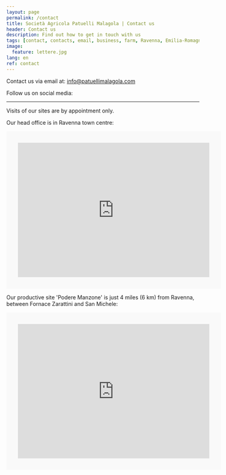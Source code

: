 ```yaml
---
layout: page
permalink: /contact
title: Società Agricola Patuelli Malagola | Contact us
header: Contact us
description: Find out how to get in touch with us
tags: [contact, contacts, email, business, farm, Ravenna, Emilia-Romagna]
image:
  feature: lettere.jpg
lang: en
ref: contact
---
```


<script src="//platform-api.sharethis.com/js/sharethis.js#property=5c73dd7fb073260011b18676&product=inline-follow-buttons"></script>

Contact us via email at: info@patuellimalagola.com

Follow us on social media:   

<div class="sharethis-inline-follow-buttons"></div>        
    

    
---   

Visits of our sites are by appointment only.


Our head office is in Ravenna town centre:

<div class="google-maps">
    <iframe src="https://www.google.com/maps/embed?pb=!1m18!1m12!1m3!1d2849.695846607779!2d12.19573555075341!3d44.41888667899995!2m3!1f0!2f0!3f0!3m2!1i1024!2i768!4f13.1!3m3!1m2!1s0x477df955c65b6a39%3A0xf01e4e47d38849ca!2sSociet%C3%A0+Agricola+Patuelli+Malagola+di+Giuliani+Sandra+Societ%C3%A0+Semplice!5e0!3m2!1sit!2sit!4v1554708787512!5m2!1sit!2sit" width="500" height="350" frameborder="0" style="border:30px solid #f9f9f9" allowfullscreen></iframe>
</div>      
    

Our productive site 'Podere Manzone' is just 4 miles (6 km) from Ravenna, between Fornace Zarattini and San Michele:

<div class="google-maps">
    <iframe src="https://www.google.com/maps/embed?pb=!1m18!1m12!1m3!1d2850.0693557292234!2d12.1238910378432!3d44.41122250936051!2m3!1f0!2f0!3f0!3m2!1i1024!2i768!4f13.1!3m3!1m2!1s0x0%3A0x3e5fd4009879610e!2sSociet%C3%A0+Agricola+Patuelli+Malagola+di+Giuliani+Sandra+S.s.!5e0!3m2!1sit!2sit!4v1554709844689!5m2!1sit!2sit" width="500" height="350" frameborder="0" style="border:30px solid #f9f9f9" allowfullscreen></iframe>
</div> 

  

